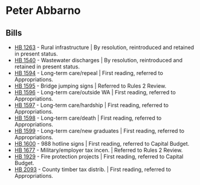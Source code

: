 # Peter Abbarno
## Bills
* [HB 1263](/bill/2021-22/hb/1263/) - Rural infrastructure | By resolution, reintroduced and retained in present status.
* [HB 1540](/bill/2021-22/hb/1540/) - Wastewater discharges | By resolution, reintroduced and retained in present status.
* [HB 1594](/bill/2021-22/hb/1594/) - Long-term care/repeal | First reading, referred to Appropriations.
* [HB 1595](/bill/2021-22/hb/1595/) - Bridge jumping signs | Referred to Rules 2 Review.
* [HB 1596](/bill/2021-22/hb/1596/) - Long-term care/outside WA | First reading, referred to Appropriations.
* [HB 1597](/bill/2021-22/hb/1597/) - Long-term care/hardship | First reading, referred to Appropriations.
* [HB 1598](/bill/2021-22/hb/1598/) - Long-term care/death | First reading, referred to Appropriations.
* [HB 1599](/bill/2021-22/hb/1599/) - Long-term care/new graduates | First reading, referred to Appropriations.
* [HB 1600](/bill/2021-22/hb/1600/) - 988 hotline signs | First reading, referred to Capital Budget.
* [HB 1677](/bill/2021-22/hb/1677/) - Military/employer tax incen. | Referred to Rules 2 Review.
* [HB 1929](/bill/2021-22/hb/1929/) - Fire protection projects | First reading, referred to Capital Budget.
* [HB 2093](/bill/2021-22/hb/2093/) - County timber tax distrib. | First reading, referred to Appropriations.
